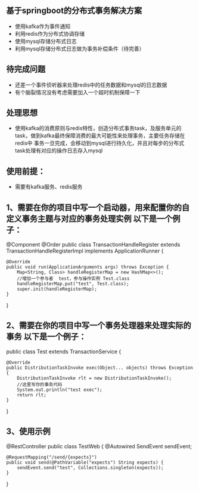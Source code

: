 ## 基于springboot的分布式事务解决方案
* 使用kafka作为事件通知
* 利用redis作为分布式协调存储
* 使用mysql存储分布式日志
* 利用mysql存储分布式日志做为事务补偿条件（待完善）

## 待完成问题
* 还差一个事件侦听器来处理redis中的任务数据和mysql的日志数据
* 有个脑裂情况没有考虑需要加入一个超时机制保障一下


## 处理思想
* 使用kafka的消费原则与redis特性，创造分布式事务task，及服务单元的task，做到kafka最终保障消费的最大可能性来处理事务，主要任务存储在redis中
 事务一旦完成，会移动到mysql进行持久化，并且对每步的分布式task处理有对应的操作日志存入mysql

## 使用前提：
* 需要有kafka服务、redis服务

##  1、需要在你的项目中写一个启动器，用来配置你的自定义事务主题与对应的事务处理实例 以下是一个例子：

@Component
@Order
public class TransactionHandleRegister extends TransactionHandleRegisterImpl implements ApplicationRunner {

    @Override
    public void run(ApplicationArguments args) throws Exception {
        Map<String, Class> handleRegisterMap = new HashMap<>();
        //增加一个参与者  test，参与操作实例 Test.class
        handleRegisterMap.put("test", Test.class);
        super.init(handleRegisterMap);
    }
}

##  2、需要在你的项目中写一个事务处理器来处理实际的事务 以下是一个例子：

public class Test extends TransactionService {

    @Override
    public DistributionTaskInvoke exec(Object... objects) throws Exception {
        DistributionTaskInvoke rlt = new DistributionTaskInvoke();
        //这里写你的事务代码
        System.out.println("test exec");
        return rlt;
    }
}

##  3、使用示例
@RestController
public class TestWeb {
    @Autowired
    SendEvent sendEvent;

    @RequestMapping("/send/{expects}")
    public void send(@PathVariable("expects") String expects) {
        sendEvent.send("test", Collections.singleton(expects));
    }
}